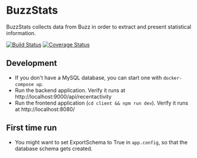 # BuzzStats
BuzzStats collects data from Buzz in order to extract and present statistical
information.

[![Build Status](https://travis-ci.org/ngeor/BuzzStats.svg?branch=master)](https://travis-ci.org/ngeor/BuzzStats)
[![Coverage Status](https://coveralls.io/repos/github/ngeor/BuzzStats/badge.svg?branch=master)](https://coveralls.io/github/ngeor/BuzzStats?branch=master)

## Development

- If you don't have a MySQL database, you can start one with `docker-compose up`.
- Run the backend application. Verify it runs at http://localhost:9000/api/recentactivity
- Run the frontend application (`cd client && npm run dev`). Verify it runs at http://localhost:8080/

## First time run

- You might want to set ExportSchema to True in `app.config`, so that the database schema gets created.
